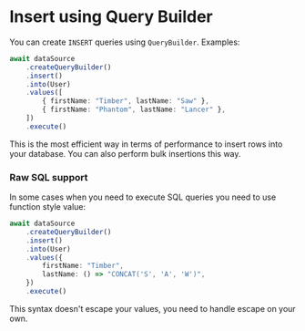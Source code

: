 # Insert using Query Builder

You can create `INSERT` queries using `QueryBuilder`.
Examples:

```typescript
await dataSource
    .createQueryBuilder()
    .insert()
    .into(User)
    .values([
        { firstName: "Timber", lastName: "Saw" },
        { firstName: "Phantom", lastName: "Lancer" },
    ])
    .execute()
```

This is the most efficient way in terms of performance to insert rows into your database.
You can also perform bulk insertions this way.

### Raw SQL support

In some cases when you need to execute SQL queries you need to use function style value:

```typescript
await dataSource
    .createQueryBuilder()
    .insert()
    .into(User)
    .values({
        firstName: "Timber",
        lastName: () => "CONCAT('S', 'A', 'W')",
    })
    .execute()
```

This syntax doesn't escape your values, you need to handle escape on your own.
